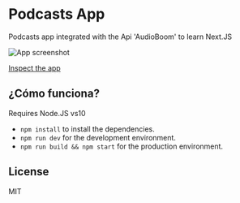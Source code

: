 # Podcasts App

Podcasts app integrated with the Api 'AudioBoom' to learn Next.JS

![App screenshot](./.readme-static/Captura.png)

[Inspect the app](https://podcasts-drab.vercel.app/)

## ¿Cómo funciona?

Requires Node.JS vs10

- `npm install` to install the dependencies.
- `npm run dev` for the development environment.
- `npm run build && npm start` for the production environment.

## License

MIT
